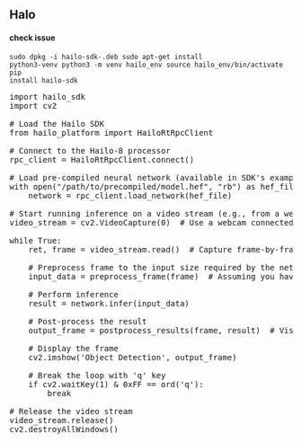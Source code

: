 ## Halo 

#### check issue
<code>sudo dpkg -i hailo-sdk-<version>.deb
sudo apt-get install python3-venv
python3 -m venv hailo_env
source hailo_env/bin/activate
pip install hailo-sdk </code> 

<pre>
import hailo_sdk
import cv2

# Load the Hailo SDK
from hailo_platform import HailoRtRpcClient

# Connect to the Hailo-8 processor
rpc_client = HailoRtRpcClient.connect()

# Load pre-compiled neural network (available in SDK's examples)
with open("/path/to/precompiled/model.hef", "rb") as hef_file:
    network = rpc_client.load_network(hef_file)

# Start running inference on a video stream (e.g., from a webcam)
video_stream = cv2.VideoCapture(0)  # Use a webcam connected to the Pi

while True:
    ret, frame = video_stream.read()  # Capture frame-by-frame

    # Preprocess frame to the input size required by the network
    input_data = preprocess_frame(frame)  # Assuming you have a preprocessing function

    # Perform inference
    result = network.infer(input_data)

    # Post-process the result
    output_frame = postprocess_results(frame, result)  # Visualization function

    # Display the frame
    cv2.imshow('Object Detection', output_frame)

    # Break the loop with 'q' key
    if cv2.waitKey(1) & 0xFF == ord('q'):
        break

# Release the video stream
video_stream.release()
cv2.destroyAllWindows()

  
</pre>
